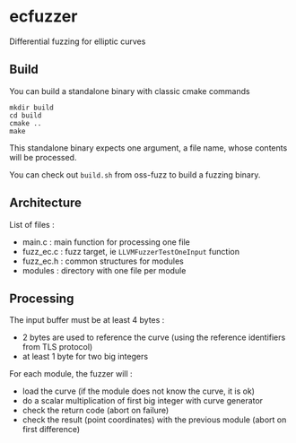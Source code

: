 # ecfuzzer
Differential fuzzing for elliptic curves

Build
------

You can build a standalone binary with classic cmake commands
```
mkdir build
cd build
cmake ..
make
```
This standalone binary expects one argument, a file name, whose contents will be processed.

You can check out `build.sh` from oss-fuzz to build a fuzzing binary.

Architecture
------

List of files :
- main.c : main function for processing one file
- fuzz_ec.c : fuzz target, ie `LLVMFuzzerTestOneInput` function
- fuzz_ec.h : common structures for modules
- modules : directory with one file per module

Processing
------

The input buffer must be at least 4 bytes :
- 2 bytes are used to reference the curve (using the reference identifiers from TLS protocol)
- at least 1 byte for two big integers

For each module, the fuzzer will :
- load the curve (if the module does not know the curve, it is ok)
- do a scalar multiplication of first big integer with curve generator
- check the return code (abort on failure)
- check the result (point coordinates) with the previous module (abort on first difference)
